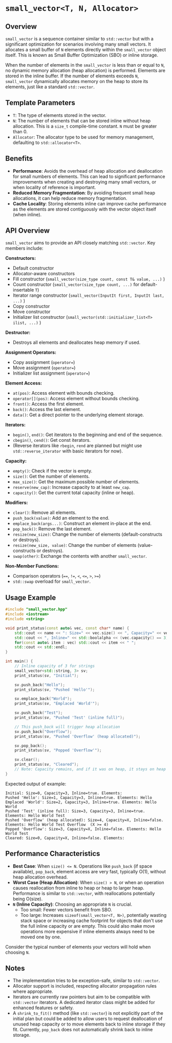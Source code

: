 # `small_vector<T, N, Allocator>`

## Overview

`small_vector` is a sequence container similar to `std::vector` but with a significant optimization for scenarios involving many small vectors. It allocates a small buffer of `N` elements directly within the `small_vector` object itself. This is known as Small Buffer Optimization (SBO) or inline storage.

When the number of elements in the `small_vector` is less than or equal to `N`, no dynamic memory allocation (heap allocation) is performed. Elements are stored in the inline buffer. If the number of elements exceeds `N`, `small_vector` dynamically allocates memory on the heap to store its elements, just like a standard `std::vector`.

## Template Parameters

-   `T`: The type of elements stored in the vector.
-   `N`: The number of elements that can be stored inline without heap allocation. This is a `size_t` compile-time constant. `N` must be greater than 0.
-   `Allocator`: The allocator type to be used for memory management, defaulting to `std::allocator<T>`.

## Benefits

-   **Performance**: Avoids the overhead of heap allocation and deallocation for small numbers of elements. This can lead to significant performance improvements when creating and destroying many small vectors, or when locality of reference is important.
-   **Reduced Memory Fragmentation**: By avoiding frequent small heap allocations, it can help reduce memory fragmentation.
-   **Cache Locality**: Storing elements inline can improve cache performance as the elements are stored contiguously with the vector object itself (when inline).

## API Overview

`small_vector` aims to provide an API closely matching `std::vector`. Key members include:

**Constructors:**
- Default constructor
- Allocator-aware constructors
- Fill constructor (`small_vector(size_type count, const T& value, ...)` )
- Count constructor (`small_vector(size_type count, ...)` for default-insertable `T`)
- Iterator range constructor (`small_vector(InputIt first, InputIt last, ...)` )
- Copy constructor
- Move constructor
- Initializer list constructor (`small_vector(std::initializer_list<T> ilist, ...)` )

**Destructor:**
- Destroys all elements and deallocates heap memory if used.

**Assignment Operators:**
- Copy assignment (`operator=`)
- Move assignment (`operator=`)
- Initializer list assignment (`operator=`)

**Element Access:**
- `at(pos)`: Access element with bounds checking.
- `operator[](pos)`: Access element without bounds checking.
- `front()`: Access the first element.
- `back()`: Access the last element.
- `data()`: Get a direct pointer to the underlying element storage.

**Iterators:**
- `begin()`, `end()`: Get iterators to the beginning and end of the sequence.
- `cbegin()`, `cend()`: Get const iterators.
- (Reverse iterators like `rbegin`, `rend` are planned but might use `std::reverse_iterator` with basic iterators for now).

**Capacity:**
- `empty()`: Check if the vector is empty.
- `size()`: Get the number of elements.
- `max_size()`: Get the maximum possible number of elements.
- `reserve(new_cap)`: Increase capacity to at least `new_cap`.
- `capacity()`: Get the current total capacity (inline or heap).

**Modifiers:**
- `clear()`: Remove all elements.
- `push_back(value)`: Add an element to the end.
- `emplace_back(args...)`: Construct an element in-place at the end.
- `pop_back()`: Remove the last element.
- `resize(new_size)`: Change the number of elements (default-constructs or destroys).
- `resize(new_size, value)`: Change the number of elements (value-constructs or destroys).
- `swap(other)`: Exchange the contents with another `small_vector`.

**Non-Member Functions:**
- Comparison operators (`==`, `!=`, `<`, `<=`, `>`, `>=`)
- `std::swap` overload for `small_vector`.

## Usage Example

```cpp
#include "small_vector.hpp"
#include <iostream>
#include <string>

void print_status(const auto& vec, const char* name) {
    std::cout << name << ": Size=" << vec.size() << ", Capacity=" << vec.capacity();
    std::cout << ", Inline=" << std::boolalpha << (vec.capacity() == 3) << ". Elements: "; // Assuming N=3 for this example
    for(const auto& item : vec) std::cout << item << " ";
    std::cout << std::endl;
}

int main() {
    // Inline capacity of 3 for strings
    small_vector<std::string, 3> sv;
    print_status(sv, "Initial");

    sv.push_back("Hello");
    print_status(sv, "Pushed 'Hello'");

    sv.emplace_back("World");
    print_status(sv, "Emplaced 'World'");

    sv.push_back("Test");
    print_status(sv, "Pushed 'Test' (inline full)");

    // This push_back will trigger heap allocation
    sv.push_back("Overflow");
    print_status(sv, "Pushed 'Overflow' (heap allocated)");

    sv.pop_back();
    print_status(sv, "Popped 'Overflow'");

    sv.clear();
    print_status(sv, "Cleared");
    // Note: Capacity remains, and if it was on heap, it stays on heap until destruction or shrink_to_fit (if implemented).
}
```

Expected output of example:
```
Initial: Size=0, Capacity=3, Inline=true. Elements:
Pushed 'Hello': Size=1, Capacity=3, Inline=true. Elements: Hello
Emplaced 'World': Size=2, Capacity=3, Inline=true. Elements: Hello World
Pushed 'Test' (inline full): Size=3, Capacity=3, Inline=true. Elements: Hello World Test
Pushed 'Overflow' (heap allocated): Size=4, Capacity=X, Inline=false. Elements: Hello World Test Overflow  (X >= 4)
Popped 'Overflow': Size=3, Capacity=X, Inline=false. Elements: Hello World Test
Cleared: Size=0, Capacity=X, Inline=false. Elements:
```

## Performance Characteristics

-   **Best Case**: When `size() <= N`. Operations like `push_back` (if space available), `pop_back`, element access are very fast, typically O(1), without heap allocation overhead.
-   **Worst Case (Heap Allocation)**: When `size() > N`, or when an operation causes reallocation from inline to heap or heap to larger heap. Performance is similar to `std::vector`, with reallocations potentially being O(size).
-   **`N` (Inline Capacity)**: Choosing an appropriate `N` is crucial.
    -   Too small: Fewer vectors benefit from SBO.
    -   Too large: Increases `sizeof(small_vector<T, N>)`, potentially wasting stack space or increasing cache footprint for objects that don't use the full inline capacity or are empty. This could also make move operations more expensive if inline elements always need to be moved one by one.

Consider the typical number of elements your vectors will hold when choosing `N`.

## Notes

-   The implementation tries to be exception-safe, similar to `std::vector`.
-   Allocator support is included, respecting allocator propagation rules where appropriate.
-   Iterators are currently raw pointers but aim to be compatible with `std::vector` iterators. A dedicated iterator class might be added for enhanced features or safety.
-   A `shrink_to_fit()` method (like `std::vector`) is not explicitly part of the initial plan but could be added to allow users to request deallocation of unused heap capacity or to move elements back to inline storage if they fit. Currently, `pop_back` does not automatically shrink back to inline storage.
```
